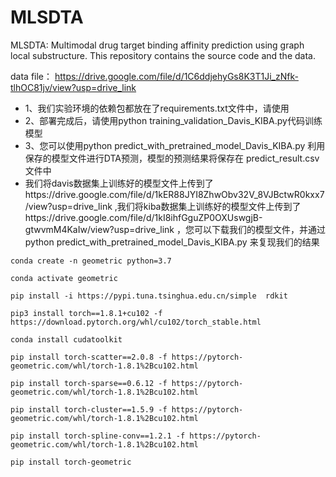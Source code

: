 # MLSDTA
MLSDTA: Multimodal drug target binding affinity prediction using graph local substructure. This repository contains the source code and the data.


data file： https://drive.google.com/file/d/1C6ddjehyGs8K3T1Ji_zNfk-tlhOC81jv/view?usp=drive_link

- 1、我们实验环境的依赖包都放在了requirements.txt文件中，请使用
- 2、部署完成后，请使用python training_validation_Davis_KIBA.py代码训练模型
- 3、您可以使用python predict_with_pretrained_model_Davis_KIBA.py 利用保存的模型文件进行DTA预测，模型的预测结果将保存在 predict_result.csv 文件中
- 我们将davis数据集上训练好的模型文件上传到了https://drive.google.com/file/d/1kER88JYI8ZhwObv32V_8VJBctwR0kxx7/view?usp=drive_link ,我们将kiba数据集上训练好的模型文件上传到了https://drive.google.com/file/d/1kI8ihfGguZP0OXUswgjB-gtwvmM4KaIw/view?usp=drive_link ，您可以下载我们的模型文件，并通过 python predict_with_pretrained_model_Davis_KIBA.py 来复现我们的结果


~~~
conda create -n geometric python=3.7

conda activate geometric

pip install -i https://pypi.tuna.tsinghua.edu.cn/simple  rdkit

pip3 install torch==1.8.1+cu102 -f https://download.pytorch.org/whl/cu102/torch_stable.html

conda install cudatoolkit

pip install torch-scatter==2.0.8 -f https://pytorch-geometric.com/whl/torch-1.8.1%2Bcu102.html

pip install torch-sparse==0.6.12 -f https://pytorch-geometric.com/whl/torch-1.8.1%2Bcu102.html

pip install torch-cluster==1.5.9 -f https://pytorch-geometric.com/whl/torch-1.8.1%2Bcu102.html

pip install torch-spline-conv==1.2.1 -f https://pytorch-geometric.com/whl/torch-1.8.1%2Bcu102.html

pip install torch-geometric
~~~

